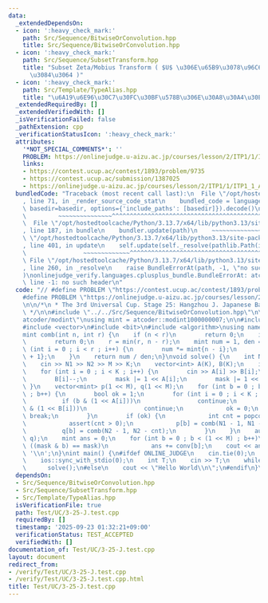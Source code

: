 ```yaml
---
data:
  _extendedDependsOn:
  - icon: ':heavy_check_mark:'
    path: Src/Sequence/BitwiseOrConvolution.hpp
    title: Src/Sequence/BitwiseOrConvolution.hpp
  - icon: ':heavy_check_mark:'
    path: Src/Sequence/SubsetTransform.hpp
    title: "Subset Zeta/Mobius Transform ( $U$ \u306E\u65B9\u3078\u96C6\u3081\u308B\
      \u3084\u3064 )"
  - icon: ':heavy_check_mark:'
    path: Src/Template/TypeAlias.hpp
    title: "\u6A19\u6E96\u30C7\u30FC\u30BF\u578B\u306E\u30A8\u30A4\u30EA\u30A2\u30B9"
  _extendedRequiredBy: []
  _extendedVerifiedWith: []
  _isVerificationFailed: false
  _pathExtension: cpp
  _verificationStatusIcon: ':heavy_check_mark:'
  attributes:
    '*NOT_SPECIAL_COMMENTS*': ''
    PROBLEM: https://onlinejudge.u-aizu.ac.jp/courses/lesson/2/ITP1/1/ITP1_1_A
    links:
    - https://contest.ucup.ac/contest/1893/problem/9735
    - https://contest.ucup.ac/submission/1387025
    - https://onlinejudge.u-aizu.ac.jp/courses/lesson/2/ITP1/1/ITP1_1_A
  bundledCode: "Traceback (most recent call last):\n  File \"/opt/hostedtoolcache/Python/3.13.7/x64/lib/python3.13/site-packages/onlinejudge_verify/documentation/build.py\"\
    , line 71, in _render_source_code_stat\n    bundled_code = language.bundle(stat.path,\
    \ basedir=basedir, options={'include_paths': [basedir]}).decode()\n          \
    \         ~~~~~~~~~~~~~~~^^^^^^^^^^^^^^^^^^^^^^^^^^^^^^^^^^^^^^^^^^^^^^^^^^^^^^^^^^^^^^^^^^\n\
    \  File \"/opt/hostedtoolcache/Python/3.13.7/x64/lib/python3.13/site-packages/onlinejudge_verify/languages/cplusplus.py\"\
    , line 187, in bundle\n    bundler.update(path)\n    ~~~~~~~~~~~~~~^^^^^^\n  File\
    \ \"/opt/hostedtoolcache/Python/3.13.7/x64/lib/python3.13/site-packages/onlinejudge_verify/languages/cplusplus_bundle.py\"\
    , line 401, in update\n    self.update(self._resolve(pathlib.Path(included), included_from=path))\n\
    \                ~~~~~~~~~~~~~^^^^^^^^^^^^^^^^^^^^^^^^^^^^^^^^^^^^^^^^^^^^\n \
    \ File \"/opt/hostedtoolcache/Python/3.13.7/x64/lib/python3.13/site-packages/onlinejudge_verify/languages/cplusplus_bundle.py\"\
    , line 260, in _resolve\n    raise BundleErrorAt(path, -1, \"no such header\"\
    )\nonlinejudge_verify.languages.cplusplus_bundle.BundleErrorAt: atcoder/modint:\
    \ line -1: no such header\n"
  code: "// #define PROBLEM \"https://contest.ucup.ac/contest/1893/problem/9735\"\n\
    #define PROBLEM \"https://onlinejudge.u-aizu.ac.jp/courses/lesson/2/ITP1/1/ITP1_1_A\"\
    \n\n/*\n * The 3rd Universal Cup. Stage 25: Hangzhou J. Japanese Bands\n * https://contest.ucup.ac/submission/1387025\n\
    \ */\n\n#include \"../../Src/Sequence/BitwiseOrConvolution.hpp\"\n\n#include \"\
    atcoder/modint\"\nusing mint = atcoder::modint1000000007;\n\n#include <iostream>\n\
    #include <vector>\n#include <bit>\n#include <algorithm>\nusing namespace std;\n\
    mint comb(int n, int r) {\n    if (n < r)\n        return 0;\n    if (r < 0)\n\
    \        return 0;\n    r = min(r, n - r);\n    mint num = 1, den = 1;\n    for\
    \ (int i = 0 ; i < r ; i++) {\n        num *= mint{n - i};\n        den *= mint{i\
    \ + 1};\n    }\n    return num / den;\n}\nvoid solve() {\n    int N1, N2, M, K;\n\
    \    cin >> N1 >> N2 >> M >> K;\n    vector<int> A(K), B(K);\n    int mask = 0;\n\
    \    for (int i = 0 ; i < K ; i++) {\n        cin >> A[i] >> B[i];\n        A[i]--;\n\
    \        B[i]--;\n        mask |= 1 << A[i];\n        mask |= 1 << B[i];\n   \
    \ }\n    vector<mint> p(1 << M), q(1 << M);\n    for (int b = 0 ; b < (1 << M)\
    \ ; b++) {\n        bool ok = 1;\n        for (int i = 0 ; i < K ; i++) {\n  \
    \          if (b & (1 << A[i]))\n                continue;\n            if (b\
    \ & (1 << B[i]))\n                continue;\n            ok = 0;\n           \
    \ break;\n        }\n        if (ok) {\n            int cnt = popcount(unsigned(b));\n\
    \            assert(cnt > 0);\n            p[b] = comb(N1 - 1, N1 - cnt);\n  \
    \          q[b] = comb(N2 - 1, N2 - cnt);\n        }\n    }\n    auto conv = zawa::BitwiseOrConvolution(p,\
    \ q);\n    mint ans = 0;\n    for (int b = 0 ; b < (1 << M) ; b++)\n        if\
    \ ((mask & b) == mask)\n            ans += conv[b];\n    cout << ans.val() <<\
    \ '\\n';\n}\nint main() {\n#ifdef ONLINE_JUDGE\n    cin.tie(0);\n    cout.tie(0);\n\
    \    ios::sync_with_stdio(0);\n    int T;\n    cin >> T;\n    while (T--)\n  \
    \      solve();\n#else\n    cout << \"Hello World\\n\";\n#endif\n}\n"
  dependsOn:
  - Src/Sequence/BitwiseOrConvolution.hpp
  - Src/Sequence/SubsetTransform.hpp
  - Src/Template/TypeAlias.hpp
  isVerificationFile: true
  path: Test/UC/3-25-J.test.cpp
  requiredBy: []
  timestamp: '2025-09-23 01:32:21+09:00'
  verificationStatus: TEST_ACCEPTED
  verifiedWith: []
documentation_of: Test/UC/3-25-J.test.cpp
layout: document
redirect_from:
- /verify/Test/UC/3-25-J.test.cpp
- /verify/Test/UC/3-25-J.test.cpp.html
title: Test/UC/3-25-J.test.cpp
---
```


